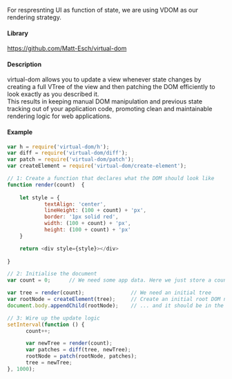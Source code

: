 For respresnting UI as function of state, we are using VDOM as our rendering strategy.

#### Library
https://github.com/Matt-Esch/virtual-dom

#### Description
virtual-dom allows you to update a view whenever state changes by creating a full VTree of the view and then patching the DOM efficiently to look exactly as you 
described it.     
This results in keeping manual DOM manipulation and previous state tracking out of your application code, promoting clean and maintainable rendering logic for 
web applications.    

#### Example

```javascript
var h = require('virtual-dom/h');
var diff = require('virtual-dom/diff');
var patch = require('virtual-dom/patch');
var createElement = require('virtual-dom/create-element');

// 1: Create a function that declares what the DOM should look like
function render(count)  {
    
    let style = {
            textAlign: 'center',
            lineHeight: (100 + count) + 'px',
            border: '1px solid red',
            width: (100 + count) + 'px',
            height: (100 + count) + 'px'
    }

    return <div style={style}></div>
    
}

// 2: Initialise the document
var count = 0;      // We need some app data. Here we just store a count.

var tree = render(count);               // We need an initial tree
var rootNode = createElement(tree);     // Create an initial root DOM node ...
document.body.appendChild(rootNode);    // ... and it should be in the document

// 3: Wire up the update logic
setInterval(function () {
      count++;

      var newTree = render(count);
      var patches = diff(tree, newTree);
      rootNode = patch(rootNode, patches);
      tree = newTree;
}, 1000);
```
